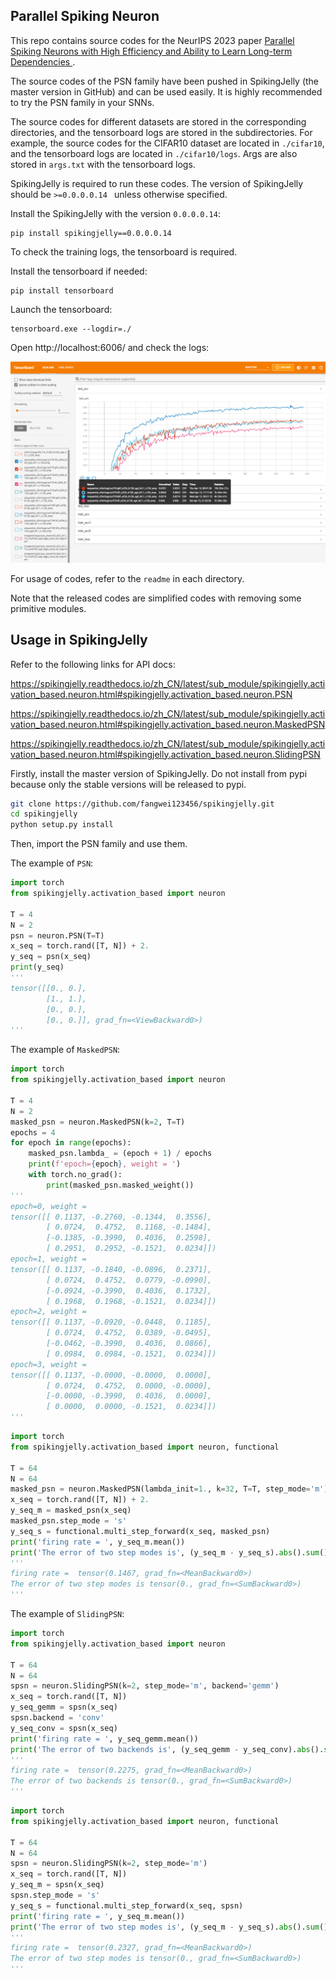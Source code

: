 ## Parallel Spiking Neuron

This repo contains source codes for the NeurIPS 2023 paper [Parallel Spiking Neurons with High Efficiency and Ability to Learn Long-term Dependencies
](https://arxiv.org/abs/2304.12760).

The source codes of the PSN family have been pushed in SpikingJelly (the master version in GitHub) and can be used easily. It is highly recommended to try the PSN family in your SNNs.



The source codes for different datasets are stored in the corresponding directories, and the tensorboard logs are stored in the subdirectories. For example, the source codes for the CIFAR10 dataset are located in `./cifar10`, and the tensorboard logs are located in `./cifar10/logs`. Args are also stored in `args.txt` with the tensorboard logs.

SpikingJelly is required to run these codes. The version of SpikingJelly should be `>=0.0.0.0.14 ` unless otherwise specified.

Install the SpikingJelly with the version `0.0.0.0.14`:

```
pip install spikingjelly==0.0.0.0.14
```

To check the training logs, the tensorboard is required.

Install the tensorboard if needed:

```
pip install tensorboard
```

Launch the tensorboard:

```
tensorboard.exe --logdir=./
```

Open http://localhost:6006/  and check the logs:

![tensorboard_example](./tensorboard_example.png)



For usage of codes, refer to the `readme` in each directory.

Note that the released codes are simplified codes with removing some primitive modules.


## Usage in SpikingJelly

Refer to the following links for API docs:

https://spikingjelly.readthedocs.io/zh_CN/latest/sub_module/spikingjelly.activation_based.neuron.html#spikingjelly.activation_based.neuron.PSN

https://spikingjelly.readthedocs.io/zh_CN/latest/sub_module/spikingjelly.activation_based.neuron.html#spikingjelly.activation_based.neuron.MaskedPSN

https://spikingjelly.readthedocs.io/zh_CN/latest/sub_module/spikingjelly.activation_based.neuron.html#spikingjelly.activation_based.neuron.SlidingPSN

Firstly, install the master version of SpikingJelly. Do not install from pypi because only the stable versions will be released to pypi.

```bash
git clone https://github.com/fangwei123456/spikingjelly.git
cd spikingjelly
python setup.py install
```

Then, import the PSN family and use them.

The example of `PSN`:

```python
import torch
from spikingjelly.activation_based import neuron

T = 4
N = 2
psn = neuron.PSN(T=T)
x_seq = torch.rand([T, N]) + 2.
y_seq = psn(x_seq)
print(y_seq)
'''
tensor([[0., 0.],
        [1., 1.],
        [0., 0.],
        [0., 0.]], grad_fn=<ViewBackward0>)
'''
```

The example of `MaskedPSN`:

```python
import torch
from spikingjelly.activation_based import neuron

T = 4
N = 2
masked_psn = neuron.MaskedPSN(k=2, T=T)
epochs = 4
for epoch in range(epochs):
    masked_psn.lambda_ = (epoch + 1) / epochs
    print(f'epoch={epoch}, weight = ')
    with torch.no_grad():
        print(masked_psn.masked_weight())
'''
epoch=0, weight = 
tensor([[ 0.1137, -0.2760, -0.1344,  0.3556],
        [ 0.0724,  0.4752,  0.1168, -0.1484],
        [-0.1385, -0.3990,  0.4036,  0.2598],
        [ 0.2951,  0.2952, -0.1521,  0.0234]])
epoch=1, weight = 
tensor([[ 0.1137, -0.1840, -0.0896,  0.2371],
        [ 0.0724,  0.4752,  0.0779, -0.0990],
        [-0.0924, -0.3990,  0.4036,  0.1732],
        [ 0.1968,  0.1968, -0.1521,  0.0234]])
epoch=2, weight = 
tensor([[ 0.1137, -0.0920, -0.0448,  0.1185],
        [ 0.0724,  0.4752,  0.0389, -0.0495],
        [-0.0462, -0.3990,  0.4036,  0.0866],
        [ 0.0984,  0.0984, -0.1521,  0.0234]])
epoch=3, weight = 
tensor([[ 0.1137, -0.0000, -0.0000,  0.0000],
        [ 0.0724,  0.4752,  0.0000, -0.0000],
        [-0.0000, -0.3990,  0.4036,  0.0000],
        [ 0.0000,  0.0000, -0.1521,  0.0234]])
'''
```

```python
import torch
from spikingjelly.activation_based import neuron, functional

T = 64
N = 64
masked_psn = neuron.MaskedPSN(lambda_init=1., k=32, T=T, step_mode='m')
x_seq = torch.rand([T, N]) + 2.
y_seq_m = masked_psn(x_seq)
masked_psn.step_mode = 's'
y_seq_s = functional.multi_step_forward(x_seq, masked_psn)
print('firing rate = ', y_seq_m.mean())
print('The error of two step modes is', (y_seq_m - y_seq_s).abs().sum())
'''
firing rate =  tensor(0.1467, grad_fn=<MeanBackward0>)
The error of two step modes is tensor(0., grad_fn=<SumBackward0>)
'''
```

The example of `SlidingPSN`:

```python
import torch
from spikingjelly.activation_based import neuron

T = 64
N = 64
spsn = neuron.SlidingPSN(k=2, step_mode='m', backend='gemm')
x_seq = torch.rand([T, N])
y_seq_gemm = spsn(x_seq)
spsn.backend = 'conv'
y_seq_conv = spsn(x_seq)
print('firing rate = ', y_seq_gemm.mean())
print('The error of two backends is', (y_seq_gemm - y_seq_conv).abs().sum())
'''
firing rate =  tensor(0.2275, grad_fn=<MeanBackward0>)
The error of two backends is tensor(0., grad_fn=<SumBackward0>)
'''
```

```python
import torch
from spikingjelly.activation_based import neuron, functional

T = 64
N = 64
spsn = neuron.SlidingPSN(k=2, step_mode='m')
x_seq = torch.rand([T, N])
y_seq_m = spsn(x_seq)
spsn.step_mode = 's'
y_seq_s = functional.multi_step_forward(x_seq, spsn)
print('firing rate = ', y_seq_m.mean())
print('The error of two step modes is', (y_seq_m - y_seq_s).abs().sum())
'''
firing rate =  tensor(0.2327, grad_fn=<MeanBackward0>)
The error of two step modes is tensor(0., grad_fn=<SumBackward0>)
'''
```
